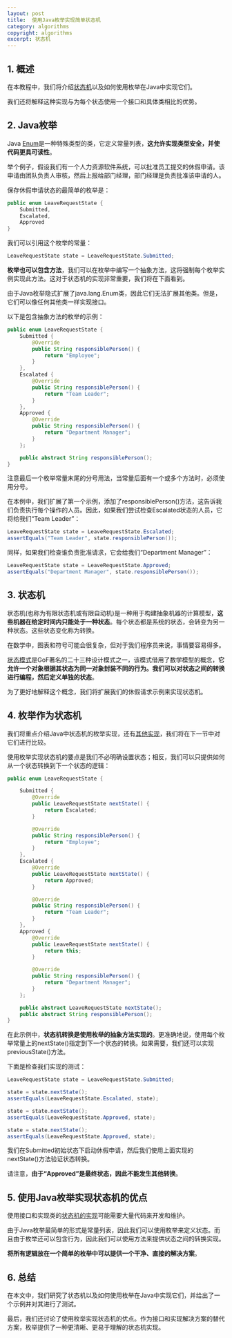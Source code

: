 ```yaml
---
layout: post
title:  使用Java枚举实现简单状态机
category: algorithms
copyright: algorithms
excerpt: 状态机
---
```


## 1. 概述

在本教程中，我们将介绍[状态机](https://www.baeldung.com/cs/state-machines)以及如何使用枚举在Java中实现它们。

我们还将解释这种实现与为每个状态使用一个接口和具体类相比的优势。

## 2. Java枚举

Java [Enum](https://www.baeldung.com/a-guide-to-java-enums)是一种特殊类型的类，它定义常量列表，**这允许实现类型安全，并使代码更具可读性**。

举个例子，假设我们有一个人力资源软件系统，可以批准员工提交的休假申请。该申请由团队负责人审核，然后上报给部门经理，部门经理是负责批准该申请的人。

保存休假申请状态的最简单的枚举是：
```java
public enum LeaveRequestState {
    Submitted,
    Escalated,
    Approved
}
```

我们可以引用这个枚举的常量：
```java
LeaveRequestState state = LeaveRequestState.Submitted;
```

**枚举也可以包含方法**，我们可以在枚举中编写一个抽象方法，这将强制每个枚举实例实现此方法。这对于状态机的实现非常重要，我们将在下面看到。

由于Java枚举隐式扩展了java.lang.Enum类，因此它们无法扩展其他类。但是，它们可以像任何其他类一样实现接口。

以下是包含抽象方法的枚举的示例：
```java
public enum LeaveRequestState {
    Submitted {
        @Override
        public String responsiblePerson() {
            return "Employee";
        }
    },
    Escalated {
        @Override
        public String responsiblePerson() {
            return "Team Leader";
        }
    },
    Approved {
        @Override
        public String responsiblePerson() {
            return "Department Manager";
        }
    };

    public abstract String responsiblePerson();
}
```

注意最后一个枚举常量末尾的分号用法，当常量后面有一个或多个方法时，必须使用分号。

在本例中，我们扩展了第一个示例，添加了responsiblePerson()方法，这告诉我们负责执行每个操作的人员。因此，如果我们尝试检查Escalated状态的人员，它将给我们“Team Leader”：
```java
LeaveRequestState state = LeaveRequestState.Escalated;
assertEquals("Team Leader", state.responsiblePerson());
```

同样，如果我们检查谁负责批准请求，它会给我们“Department Manager”：
```java
LeaveRequestState state = LeaveRequestState.Approved;
assertEquals("Department Manager", state.responsiblePerson());
```

## 3. 状态机

状态机(也称为有限状态机或有限自动机)是一种用于构建抽象机器的计算模型，**这些机器在给定时间内只能处于一种状态**。每个状态都是系统的状态，会转变为另一种状态。这些状态变化称为转换。

在数学中，图表和符号可能会很复杂，但对于我们程序员来说，事情要容易得多。

[状态模式](https://www.baeldung.com/java-state-design-pattern)是GoF著名的二十三种设计模式之一，该模式借用了数学模型的概念，**它允许一个对象根据其状态为同一对象封装不同的行为。我们可以对状态之间的转换进行编程，然后定义单独的状态**。

为了更好地解释这个概念，我们将扩展我们的休假请求示例来实现状态机。

## 4. 枚举作为状态机

我们将重点介绍Java中状态机的枚举实现，还有[其他实现](https://www.baeldung.com/java-state-design-pattern)，我们将在下一节中对它们进行比较。

使用枚举实现状态机的要点是我们不必明确设置状态；相反，我们可以只提供如何从一个状态转换到下一个状态的逻辑：
```java
public enum LeaveRequestState {

    Submitted {
        @Override
        public LeaveRequestState nextState() {
            return Escalated;
        }

        @Override
        public String responsiblePerson() {
            return "Employee";
        }
    },
    Escalated {
        @Override
        public LeaveRequestState nextState() {
            return Approved;
        }

        @Override
        public String responsiblePerson() {
            return "Team Leader";
        }
    },
    Approved {
        @Override
        public LeaveRequestState nextState() {
            return this;
        }

        @Override
        public String responsiblePerson() {
            return "Department Manager";
        }
    };

    public abstract LeaveRequestState nextState(); 
    public abstract String responsiblePerson();
}
```

在此示例中，**状态机转换是使用枚举的抽象方法实现的**。更准确地说，使用每个枚举常量上的nextState()指定到下一个状态的转换。如果需要，我们还可以实现previousState()方法。

下面是检查我们实现的测试：
```java
LeaveRequestState state = LeaveRequestState.Submitted;

state = state.nextState();
assertEquals(LeaveRequestState.Escalated, state);

state = state.nextState();
assertEquals(LeaveRequestState.Approved, state);

state = state.nextState();
assertEquals(LeaveRequestState.Approved, state);
```

我们在Submitted初始状态下启动休假申请，然后我们使用上面实现的nextState()方法验证状态转换。

请注意，**由于“Approved”是最终状态，因此不能发生其他转换**。

## 5. 使用Java枚举实现状态机的优点

使用接口和实现类的[状态机的实现](https://www.baeldung.com/java-state-design-pattern)可能需要大量代码来开发和维护。

由于Java枚举最简单的形式是常量列表，因此我们可以使用枚举来定义状态。而且由于枚举还可以包含行为，因此我们可以使用方法来提供状态之间的转换实现。

**将所有逻辑放在一个简单的枚举中可以提供一个干净、直接的解决方案**。

## 6. 总结

在本文中，我们研究了状态机以及如何使用枚举在Java中实现它们，并给出了一个示例并对其进行了测试。

最后，我们还讨论了使用枚举实现状态机的优点。作为接口和实现解决方案的替代方案，枚举提供了一种更清晰、更易于理解的状态机实现。